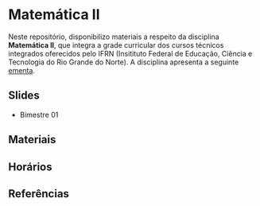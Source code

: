 # Matemática II
Neste repositório, disponibilizo materiais a respeito da disciplina **Matemática II**, que integra a grade curricular dos cursos técnicos integrados oferecidos pelo IFRN (Insitituto Federal de Educação, Ciência e Tecnologia do Rio Grande do Norte). A disciplina apresenta a seguinte [ementa](./ementa.md).
## Slides 
- Bimestre 01
## Materiais
## Horários
## Referências
